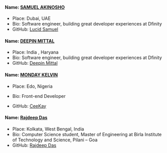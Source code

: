 #### Name: [SAMUEL AKINOSHO](https://github.com/lucidsamuel)
 - Place: Dubai, UAE
 - Bio: Software engineer, building great developer experiences at Dfinity 
 - GitHub: [Lucid Samuel](https://github.com/lucidsamuel)

#### Name: [DEEPIN MITTAL](https://github.com/deepin1506)
 - Place: India , Haryana
 - Bio: Software engineer, building great developer experiences at Dfinity 
 - GitHub: [Deepin Mittal](https://github.com/deepin1506)

#### Name: [MONDAY KELVIN](https://github.com/CeeKayTech)

- Place: Edo, Nigeria

- Bio: Front-end Developer

- GitHub: [CeeKay](https://github.com/CeeKayTech)



#### Name: [Rajdeep Das](https://github.com/rajdeepdas2000)
- Place: Kolkata, West Bengal, India
- Bio: Computer Science student, Master of Engineering at Birla Institute of Technology and Science, Pilani – Goa
- GitHub: [Rajdeep Das](https://github.com/rajdeepdas2000)